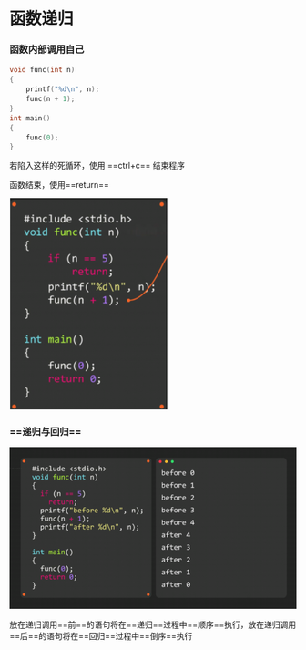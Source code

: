 # 函数递归

### 函数内部调用自己

```c
void func(int n)
{
    printf("%d\n", n);
    func(n + 1);
}
int main()
{
    func(0);
}
```

若陷入这样的死循环，使用 ==ctrl+c== 结束程序

函数结束，使用==return==

<img src="images/image-20221208195943234.png" alt="image-20221208195943234" style="zoom:80%;" />

### ==递归与回归==

![image-20221208195953233](images/image-20221208195953233.png)



放在递归调用==前==的语句将在==递归==过程中==顺序==执行，放在递归调用==后==的语句将在==回归==过程中==倒序==执行

